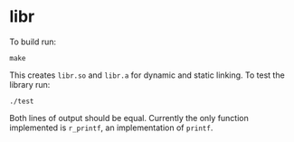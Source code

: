 # libr

To build run:
```
make
```
This creates ```libr.so``` and ```libr.a``` for dynamic and static linking.
To test the library run:
```
./test
```
Both lines of output should be equal. Currently the only function implemented is ```r_printf```, an implementation of ```printf```.

